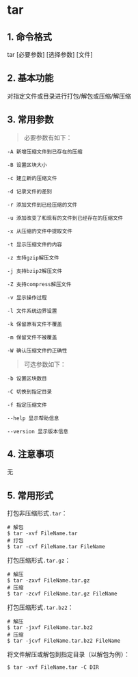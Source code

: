 # tar

## 1. 命令格式

tar [必要参数] [选择参数] [文件]

## 2. 基本功能

对指定文件或目录进行打包/解包或压缩/解压缩

## 3. 常用参数

> 必要参数有如下：

```text
-A 新增压缩文件到已存在的压缩

-B 设置区块大小

-c 建立新的压缩文件

-d 记录文件的差别

-r 添加文件到已经压缩的文件

-u 添加改变了和现有的文件到已经存在的压缩文件

-x 从压缩的文件中提取文件

-t 显示压缩文件的内容

-z 支持gzip解压文件

-j 支持bzip2解压文件

-Z 支持compress解压文件

-v 显示操作过程

-l 文件系统边界设置

-k 保留原有文件不覆盖

-m 保留文件不被覆盖

-W 确认压缩文件的正确性
```

> 可选参数如下：

```text
-b 设置区块数目

-C 切换到指定目录

-f 指定压缩文件

--help 显示帮助信息

--version 显示版本信息
```

## 4. 注意事项

无

## 5. 常用形式

打包非压缩形式`.tar`：

```console
# 解包
$ tar -xvf FileName.tar
# 打包
$ tar -cvf FileName.tar FileName
```

打包压缩形式`.tar.gz`：

```console
# 解压
$ tar -zxvf FileName.tar.gz
# 压缩
$ tar -zcvf FileName.tar.gz FileName
```

打包压缩形式`.tar.bz2`：

```console
# 解压
$ tar -jxvf FileName.tar.bz2
# 压缩
$ tar -jcvf FileName.tar.bz2 FileName
```

将文件解压或解包到指定目录（以解包为例）：

```console
$ tar -xvf FileName.tar -C DIR
```
